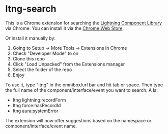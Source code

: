 # ltng-search

This is a Chrome extension for searching the [Lightning Component Library](https://developer.salesforce.com/docs/component-library/overview/components) via Chrome.  You can install it via the [Chrome Web Store](https://chrome.google.com/webstore/detail/lightning-component-libra/ajdlkpnipkkkdlfbdnkciipkfcommpkk?authuser=1).

Or install it manually by:

1. Going to Setup -> More Tools -> Extensions in Chrome
2. Check "Developer Mode" to on
3. Clone this repo 
4. Click "Load Unpacked" from the Extensions manager
5. Select the folder of the repo
6. Enjoy

To use it, type "ltng" in the omnibox/url bar and hit tab or space.  Then type the full name of the component/interface/event you want to search.  A la:

* ltng lightning:recordForm
* ltng force:hasRecordId
* ltng aura:systemError

The extension will now offer suggestions based on the namespace or component/interface/event name.
